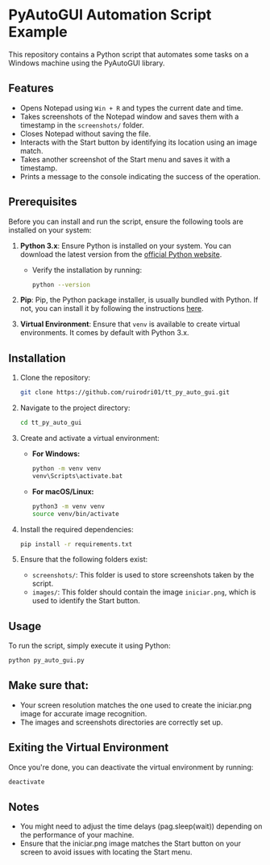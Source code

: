 # PyAutoGUI Automation Script Example

This repository contains a Python script that automates some tasks on a Windows machine using the PyAutoGUI library. 

## Features

- Opens Notepad using `Win + R` and types the current date and time.
- Takes screenshots of the Notepad window and saves them with a timestamp in the `screenshots/` folder.
- Closes Notepad without saving the file.
- Interacts with the Start button by identifying its location using an image match.
- Takes another screenshot of the Start menu and saves it with a timestamp.
- Prints a message to the console indicating the success of the operation.

## Prerequisites

Before you can install and run the script, ensure the following tools are installed on your system:

1. **Python 3.x**: Ensure Python is installed on your system. You can download the latest version from the [official Python website](https://www.python.org/downloads/).
    - Verify the installation by running:
      ```bash
      python --version
      ```

2. **Pip**: Pip, the Python package installer, is usually bundled with Python. If not, you can install it by following the instructions [here](https://pip.pypa.io/en/stable/installation/).

3. **Virtual Environment**: Ensure that `venv` is available to create virtual environments. It comes by default with Python 3.x.

## Installation

1. Clone the repository:
    ```bash
    git clone https://github.com/ruirodri01/tt_py_auto_gui.git
    ```

2. Navigate to the project directory:
    ```bash
    cd tt_py_auto_gui
    ```

3. Create and activate a virtual environment:
   - **For Windows:**
     ```bash
     python -m venv venv
     venv\Scripts\activate.bat
     ```
   - **For macOS/Linux:**
     ```bash
     python3 -m venv venv
     source venv/bin/activate
     ```

4. Install the required dependencies:
    ```bash
    pip install -r requirements.txt
    ```

5. Ensure that the following folders exist:
    - `screenshots/`: This folder is used to store screenshots taken by the script.
    - `images/`: This folder should contain the image `iniciar.png`, which is used to identify the Start button.

## Usage
To run the script, simply execute it using Python:

  ```bash
  python py_auto_gui.py
  ```

## Make sure that:
* Your screen resolution matches the one used to create the iniciar.png image for accurate image recognition.
* The images and screenshots directories are correctly set up.

## Exiting the Virtual Environment<br>
Once you're done, you can deactivate the virtual environment by running:<br>
    
  ```bash
  deactivate
  ```
## Notes
* You might need to adjust the time delays (pag.sleep(wait)) depending on the performance of your machine.
* Ensure that the iniciar.png image matches the Start button on your screen to avoid issues with locating the Start menu.
